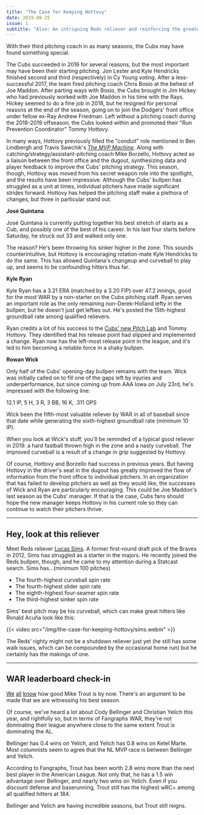 ```yaml
---
title: "The Case for Keeping Hottovy"
date: 2019-08-25
issue: 1
subtitle: "Also: An intriguing Reds reliever and reinforcing the greatness of Trout"
---
```


With their third pitching coach in as many seasons, the Cubs may have found something special.

The Cubs succeeded in 2016 for several reasons, but the most important may have been their starting pitching. Jon Lester and Kyle Hendricks finished second and third (respectively) in Cy Young voting. After a less-successful 2017, the team fired pitching coach Chris Bosio at the behest of Joe Maddon. After parting ways with Bosio, the Cubs brought in Jim Hickey who had previously worked with Joe Maddon in his time with the Rays. Hickey seemed to do a fine job in 2018, but he resigned for personal reasons at the end of the season, going on to join the Dodgers' front office under fellow ex-Ray Andrew Friedman. Left without a pitching coach during the 2018-2019 offseason, the Cubs looked within and promoted their "Run Prevention Coordinator" Tommy Hottovy.

In many ways, Hottovy previously filled the "conduit" role mentioned in Ben Lindbergh and Travis Sawchik's [_The MVP Machine_](https://www.amazon.com/dp/1541698940/). Along with catching/strategy/assistant-pitching coach Mike Borzello, Hottovy acted as a liaison between the front office and the dugout, synthesizing data and player feedback to improve the Cubs' pitching strategy. This season, though, Hottovy was moved from his secret weapon role into the spotlight, and the results have been impressive. Although the Cubs' bullpen has struggled as a unit at times, individual pitchers have made significant strides forward. Hottovy has helped the pitching staff make a plethora of changes, but three in particular stand out.

**José Quintana**

José Quintana is currently putting together his best stretch of starts as a Cub, and possibly one of the best of his career. In his last four starts before Saturday, he struck out 33 and walked only one.

The reason? He's been throwing his sinker higher in the zone. This sounds counterintuitive, but Hottovy is encouraging rotation-mate Kyle Hendricks to do the same. This has allowed Quintana's changeup and curveball to play up, and seems to be confounding hitters thus far.

**Kyle Ryan**

Kyle Ryan has a 3.21 ERA (matched by a 3.20 FIP) over 47.2 innings, good for the most WAR by a non-starter on the Cubs pitching staff. Ryan serves an important role as the only remaining non-Derek-Holland lefty in the bullpen, but he doesn't just get lefties out. He's posted the 15th-highest groundball rate among qualified relievers.

Ryan credits a lot of his success to the [Cubs' new Pitch Lab](https://theathletic.com/852141/2019/03/06/whats-cooking-in-the-cubs-pitch-lab-come-with-me-and-youll-see/) and Tommy Hottovy. They identified that his release point had slipped and implemented a change. Ryan now has the left-most release point in the league, and it's led to him becoming a reliable force in a shaky bullpen.

**Rowan Wick**

Only half of the Cubs' opening-day bullpen remains with the team. Wick was initially called on to fill one of the gaps left by injuries and underperformance, but since coming up from AAA Iowa on July 23rd, he's impressed with the following line:

12.1 IP, 5 H, 3 R, 3 BB, 16 K, .311 OPS

Wick been the fifth-most valuable reliever by WAR in all of baseball since that date while generating the sixth-highest groundball rate (minimum 10 IP).

When you look at Wick's stuff, you'll be reminded of a typical good reliever in 2019: a hard fastball thrown high in the zone and a nasty curveball. The improved curveball is a result of a change in grip suggested by Hottovy.

Of course, Hottovy and Borzello had success in previous years. But having Hottovy in the driver's seat in the dugout has greatly improved the flow of information from the front office to individual pitchers. In an organization that has failed to develop pitchers as well as they would like, the successes of Wick and Ryan are particularly encouraging. This could be Joe Maddon's last season as the Cubs' manager. If that is the case, Cubs fans should hope the new manager keeps Hottovy in his current role so they can continue to watch their pitchers thrive.

---

## Hey, look at this reliever

Meet Reds reliever [Lucas Sims](https://www.fangraphs.com/statss.aspx?playerid=13470&position=P). A former first-round draft pick of the Braves in 2012, Sims has struggled as a starter in the majors. He recently joined the Reds bullpen, though, and he came to my attention during a Statcast search. Sims has…(minimum 100 pitches)

* The fourth-highest curveball spin rate
* The fourth-highest slider spin rate
* The eighth-highest four-seamer spin rate
* The third-highest sinker spin rate

Sims' best pitch may be his curveball, which can make great hitters like Ronald Acuña look like this:

{{< video src="/img/the-case-for-keeping-hottovy/sims.webm" >}}

The Reds' righty might not be a shutdown reliever just yet (he still has some walk issues, which can be compounded by the occasional home run) but he certainly has the makings of one.

---

## WAR leaderboard check-in

[We](https://www.theringer.com/mlb/2019/8/7/20757809/mike-trout-home-runs-league-leader-stats) [all](https://www.espn.com/mlb/story/_/id/27286039/mike-trout-tracker-july-edition-now-better-eight-more-hall-famers) [know](https://blogs.fangraphs.com/weve-reached-peak-mike-trout-again/) how good Mike Trout is by now. There's an argument to be made that we are witnessing his best season.

Of course, we've heard a lot about Cody Bellinger and Christian Yelich this year, and rightfully so, but in terms of Fangraphs WAR, they're not dominating their league anywhere close to the same extent Trout is dominating the AL.

Bellinger has 0.4 wins on Yelich, and Yelich has 0.8 wins on Ketel Marte. Most columnists seem to agree that the NL MVP race is between Bellinger and Yelich.

According to Fangraphs, Trout has been worth 2.8 wins more than the next best player in the American League. Not only that, he has a 1.5 win advantage over Bellinger, and nearly two wins on Yelich. Even if you discount defense and baserunning, Trout still has the highest wRC+ among all qualified hitters at 184.

Bellinger and Yelich are having incredible seasons, but Trout still reigns.
